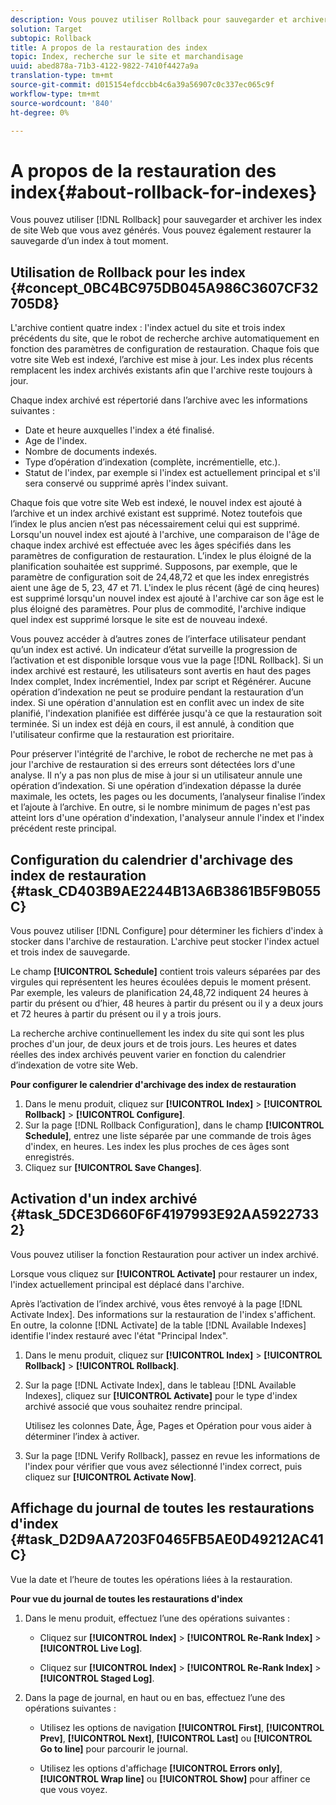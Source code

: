 ```yaml
---
description: Vous pouvez utiliser Rollback pour sauvegarder et archiver les index de site Web que vous avez générés. Vous pouvez également restaurer la sauvegarde d’un index à tout moment.
solution: Target
subtopic: Rollback
title: A propos de la restauration des index
topic: Index, recherche sur le site et marchandisage
uuid: abed878a-71b3-4122-9822-7410f4427a9a
translation-type: tm+mt
source-git-commit: d015154efdccbb4c6a39a56907c0c337ec065c9f
workflow-type: tm+mt
source-wordcount: '840'
ht-degree: 0%

---
```



# A propos de la restauration des index{#about-rollback-for-indexes}

Vous pouvez utiliser [!DNL Rollback] pour sauvegarder et archiver les index de site Web que vous avez générés. Vous pouvez également restaurer la sauvegarde d’un index à tout moment.

## Utilisation de Rollback pour les index {#concept_0BC4BC975DB045A986C3607CF32705D8}

L&#39;archive contient quatre index : l&#39;index actuel du site et trois index précédents du site, que le robot de recherche archive automatiquement en fonction des paramètres de configuration de restauration. Chaque fois que votre site Web est indexé, l’archive est mise à jour. Les index plus récents remplacent les index archivés existants afin que l&#39;archive reste toujours à jour.

Chaque index archivé est répertorié dans l’archive avec les informations suivantes :

* Date et heure auxquelles l&#39;index a été finalisé.
* Age de l&#39;index.
* Nombre de documents indexés.
* Type d’opération d’indexation (complète, incrémentielle, etc.).
* Statut de l&#39;index, par exemple si l&#39;index est actuellement principal et s&#39;il sera conservé ou supprimé après l&#39;index suivant.

Chaque fois que votre site Web est indexé, le nouvel index est ajouté à l’archive et un index archivé existant est supprimé. Notez toutefois que l’index le plus ancien n’est pas nécessairement celui qui est supprimé. Lorsqu&#39;un nouvel index est ajouté à l&#39;archive, une comparaison de l&#39;âge de chaque index archivé est effectuée avec les âges spécifiés dans les paramètres de configuration de restauration. L’index le plus éloigné de la planification souhaitée est supprimé. Supposons, par exemple, que le paramètre de configuration soit de 24,48,72 et que les index enregistrés aient une âge de 5, 23, 47 et 71. L&#39;index le plus récent (âgé de cinq heures) est supprimé lorsqu&#39;un nouvel index est ajouté à l&#39;archive car son âge est le plus éloigné des paramètres. Pour plus de commodité, l&#39;archive indique quel index est supprimé lorsque le site est de nouveau indexé.

Vous pouvez accéder à d’autres zones de l’interface utilisateur pendant qu’un index est activé. Un indicateur d’état surveille la progression de l’activation et est disponible lorsque vous vue la page [!DNL Rollback]. Si un index archivé est restauré, les utilisateurs sont avertis en haut des pages Index complet, Index incrémentiel, Index par script et Régénérer. Aucune opération d’indexation ne peut se produire pendant la restauration d’un index. Si une opération d&#39;annulation est en conflit avec un index de site planifié, l&#39;indexation planifiée est différée jusqu&#39;à ce que la restauration soit terminée. Si un index est déjà en cours, il est annulé, à condition que l&#39;utilisateur confirme que la restauration est prioritaire.

Pour préserver l&#39;intégrité de l&#39;archive, le robot de recherche ne met pas à jour l&#39;archive de restauration si des erreurs sont détectées lors d&#39;une analyse. Il n’y a pas non plus de mise à jour si un utilisateur annule une opération d’indexation. Si une opération d’indexation dépasse la durée maximale, les octets, les pages ou les documents, l’analyseur finalise l’index et l’ajoute à l’archive. En outre, si le nombre minimum de pages n&#39;est pas atteint lors d&#39;une opération d&#39;indexation, l&#39;analyseur annule l&#39;index et l&#39;index précédent reste principal.

## Configuration du calendrier d&#39;archivage des index de restauration {#task_CD403B9AE2244B13A6B3861B5F9B055C}

Vous pouvez utiliser [!DNL Configure] pour déterminer les fichiers d&#39;index à stocker dans l&#39;archive de restauration. L&#39;archive peut stocker l&#39;index actuel et trois index de sauvegarde.

Le champ **[!UICONTROL Schedule]** contient trois valeurs séparées par des virgules qui représentent les heures écoulées depuis le moment présent. Par exemple, les valeurs de planification 24,48,72 indiquent 24 heures à partir du présent ou d’hier, 48 heures à partir du présent ou il y a deux jours et 72 heures à partir du présent ou il y a trois jours.

La recherche archive continuellement les index du site qui sont les plus proches d&#39;un jour, de deux jours et de trois jours. Les heures et dates réelles des index archivés peuvent varier en fonction du calendrier d’indexation de votre site Web.

**Pour configurer le calendrier d&#39;archivage des index de restauration**

1. Dans le menu produit, cliquez sur **[!UICONTROL Index]** > **[!UICONTROL Rollback]** > **[!UICONTROL Configure]**.
1. Sur la page [!DNL Rollback Configuration], dans le champ **[!UICONTROL Schedule]**, entrez une liste séparée par une commande de trois âges d&#39;index, en heures. Les index les plus proches de ces âges sont enregistrés.
1. Cliquez sur **[!UICONTROL Save Changes]**.

## Activation d&#39;un index archivé {#task_5DCE3D660F6F4197993E92AA59227332}

Vous pouvez utiliser la fonction Restauration pour activer un index archivé.

Lorsque vous cliquez sur **[!UICONTROL Activate]** pour restaurer un index, l&#39;index actuellement principal est déplacé dans l&#39;archive.

Après l’activation de l’index archivé, vous êtes renvoyé à la page [!DNL Activate Index]. Des informations sur la restauration de l&#39;index s&#39;affichent. En outre, la colonne [!DNL Activate] de la table [!DNL Available Indexes] identifie l&#39;index restauré avec l&#39;état &quot;Principal Index&quot;.

1. Dans le menu produit, cliquez sur **[!UICONTROL Index]** > **[!UICONTROL Rollback]** > **[!UICONTROL Rollback]**.
1. Sur la page [!DNL Activate Index], dans le tableau [!DNL Available Indexes], cliquez sur **[!UICONTROL Activate]** pour le type d&#39;index archivé associé que vous souhaitez rendre principal.

   Utilisez les colonnes Date, Âge, Pages et Opération pour vous aider à déterminer l’index à activer.
1. Sur la page [!DNL Verify Rollback], passez en revue les informations de l&#39;index pour vérifier que vous avez sélectionné l&#39;index correct, puis cliquez sur **[!UICONTROL Activate Now]**.

## Affichage du journal de toutes les restaurations d&#39;index {#task_D2D9AA7203F0465FB5AE0D49212AC41C}

Vue la date et l’heure de toutes les opérations liées à la restauration.

**Pour vue du journal de toutes les restaurations d&#39;index**

1. Dans le menu produit, effectuez l’une des opérations suivantes :

   * Cliquez sur **[!UICONTROL Index]** > **[!UICONTROL Re-Rank Index]** > **[!UICONTROL Live Log]**.

   * Cliquez sur **[!UICONTROL Index]** > **[!UICONTROL Re-Rank Index]** > **[!UICONTROL Staged Log]**.

1. Dans la page de journal, en haut ou en bas, effectuez l’une des opérations suivantes :

   * Utilisez les options de navigation **[!UICONTROL First]**, **[!UICONTROL Prev]**, **[!UICONTROL Next]**, **[!UICONTROL Last]** ou **[!UICONTROL Go to line]** pour parcourir le journal.

   * Utilisez les options d&#39;affichage **[!UICONTROL Errors only]**, **[!UICONTROL Wrap line]** ou **[!UICONTROL Show]** pour affiner ce que vous voyez.

